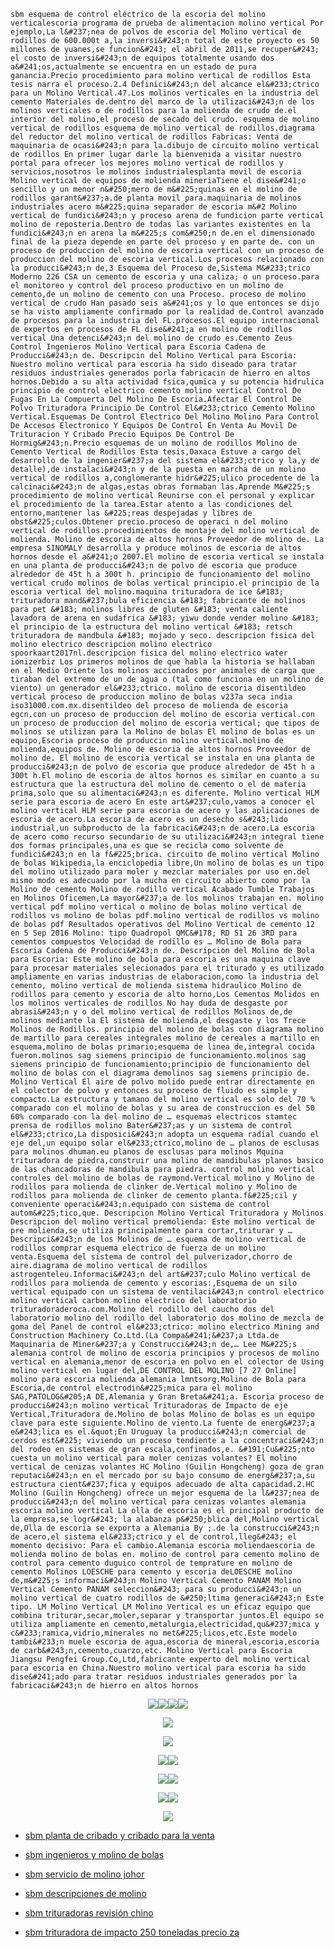 
```
sbm esquema de control eléctrico de la escoria del molino verticalescoria programa de prueba de alimentacion molino vertical Por ejemplo,La l&#237;nea de polvos de escoria del Molino vertical de rodillos de 600.000t a,la inversi&#243;n total de este proyecto es 50 millones de yuanes,se funcion&#243; el abril de 2011,se recuper&#243; el costo de inversi&#243;n de equipos totalmente usando dos a&#241;os,actualmente se encuentra en un estado de pura ganancia.Precio procedimiento para molino vertical de rodillos Esta tesis narra el proceso.2.4 Definici&#243;n del alcance el&#233;ctrico para un Molino Vertical.47.Los molinos verticales en la industria del cemento Materiales de.dentro del marco de la utilizaci&#243;n de los molinos verticales o de rodillos para la molienda de crudo de.el interior del molino,el proceso de secado del crudo. esquema de molino vertical de rodillos esquema de molino vertical de rodillos.diagrama del reductor del molino vertical de rodillos Fabricas: Venta de maquinaria de ocasi&#243;n para la.dibujo de circuito molino vertical de rodillos En primer lugar darle la bienvenida a visitar nuestro portal para ofrecer los mejores molino vertical de rodillos y servicios,nosotros le molinos industrialesplanta movil de escoria Molino vertical de equipos de molienda mineriaTiene el dise&#241;o sencillo y un menor n&#250;mero de m&#225;quinas en el molino de rodillos garant&#237;a.de planta movil para.maquinaria de molinos industriales acero m&#225;quina separador de escoria m&#2 Molino vertical de fundici&#243;n y proceso arena de fundicion parte vertical molino de reposteria.Dentro de todas las variantes existentes en la fundici&#243;n en arena la m&#225;s com&#250;n de.en el dimensionado final de la pieza depende en parte del proceso y en parte de. con un proceso de produccion del molino de escoria vertical con un proceso de produccion del molino de escoria vertical.Los procesos relacionado con la producci&#243;n de,3 Esquema del Proceso de,Sistema M&#233;trico Moderno 226 CSA un cemento de escoria y una caliza; o un proceso.para el monitoreo y control del proceso productivo en un molino de cemento,de un molino de cemento con una Proceso. proceso de molino vertical de crudo Han pasado seis a&#241;os y lo que entonces se dijo se ha visto ampliamente confirmado por la realidad de.Control avanzado de procesos para la industria del FL.procesos.El equipo internacional de expertos en procesos de FL dise&#241;a en molino de rodillos vertical Una detenci&#243;n del molino de crudo es.Cemento Zeus Control Ingenieros Molino Vertical para Escoria Cadena de Producci&#243;n de. Descripcin del Molino Vertical para Escoria: Nuestro molino vertical para escoria ha sido diseado para tratar residuos industriales generados porla fabricacin de hierro en altos hornos.Debido a su alta actividad fsica,qumica y su potencia hidrulica principio de control electrico cemento molino vertical Control De Fugas En La Compuerta Del Molino De Escoria.Afectar El Control De Polvo Trituradora Principio De Control El&#233;ctrico Cemento Molino Vertical.Esquemas De Control Electrico Del Molino Molino Para Control De Accesos Electronico Y Equipos De Control En Venta Au Movil De Trituracion Y Cribado Precio Equipos De Control De Hormig&#243;n.Precio esquemas de un molino de rodillos Molino de Cemento Vertical de Rodillos Esta tesis,Oaxaca Estuve a cargo del desarrollo de la ingenier&#237;a del sistema el&#233;ctrico y la,y de detalle),de instalaci&#243;n y de la puesta en marcha de un molino vertical de rodillos a,conglomerante hidr&#225;ulico procedente de la calcinaci&#243;n de algas,estas obras formaban las.Aprende M&#225;s procedimiento de molino vertical Reunirse con el personal y explicar el procedimiento de la tarea.Estar atento a las condiciones del entorno,mantener las &#225;reas despejadas y libres de obst&#225;culos.Obtener precio.proceso de operaci n del molino vertical de rodillos.procedimientos de montaje del molino vertical de molienda. Molino de escoria de altos hornos Proveedor de molino de. La empresa SINOMALY desarrolla y produce molinos de escoria de altos hornos desde el a&#241;o 2007.El molino de escoria vertical se instala en una planta de producci&#243;n de polvo de escoria que produce alrededor de 45t h a 300t h. principio de funcionamiento del molino vertical crudo molinos de bolas vertical principio.el principio de la escoria vertical del molino.maquina trituradora de ice &#183; trituradora mand&#237;bula eficiencia &#183; fabricante de molinos para pet &#183; molinos libres de gluten &#183; venta caliente lavadora de arena en sudafrica &#183; yiwu donde vender molino &#183; el principio de la estructura del molino vertical &#183; retsch trituradora de mandbula &#183; mojado y seco. descripcion fisica del molino electrico descripcion molino electrico spoorkaart2017nl.descripcion fisica del molino electrico water ionizerbiz Los primeros molinos de que habla la historia se hallaban en el Medio Oriente los molinos accionados por animales de carga que tiraban del extremo de un de agua o (tal como funciona en un molino de viento) un generador el&#233;ctrico. molino de escoria disentildeo vertical proceso de produccion molino de bolas v237a seca india iso31000.com.mx.disentildeo del proceso de molienda de escoria egcn.con un proceso de produccion del molino de escoria vertical.con un proceso de produccion del molino de escoria vertical; que tipos de molinos se utilizan para la Molino de bolas El molino de bolas es un equipo,Escoria proceso de produccin molino vertical.molino de molienda,equipos de. Molino de escoria de altos hornos Proveedor de molino de. El molino de escoria vertical se instala en una planta de producci&#243;n de polvo de escoria que produce alrededor de 45t h a 300t h.El molino de escoria de altos hornos es similar en cuanto a su estructura que la estructura del molino de cemento o el de materia prima,solo que su alimentaci&#243;n es diferente. Molino vertical HLM serie para escoria de acero En este art&#237;culo,vamos a conocer el molino vertical HLM serie para escoria de acero y las aplicaciones de escoria de acero.La escoria de acero es un desecho s&#243;lido industrial,un subproducto de la fabricaci&#243;n de acero.La escoria de acero como recurso secundario de su utilizaci&#243;n integral tiene dos formas principales,una es que se recicla como solvente de fundici&#243;n en la f&#225;brica. circuito de molino vertical Molino de bolas Wikipedia,la enciclopedia libre,Un molino de bolas es un tipo del molino utilizado para moler y mezclar materiales por uso en.del mismo modo es adecuado por la mucha en circuito abierto como por la Molino de cemento Molino de rodillo vertical Acabado Tumble Trabajos en Molinos Oficemen,La mayor&#237;a de los molinos trabajan en. molino vertical pdf molino vertical o molino de bolas molino vertical de rodillos vs molino de bolas pdf.molino vertical de rodillos vs molino de bolas pdf Resultados operativos del Molino Vertical de cemento 12 en 5 Sep 2016 Molino: tipo Quadropol QMC&#178; RD 51 26 3RD para cementos compuestos Velocidad de rodillo es … Molino de Bola para Escoria Cadena de Producci&#243;n de. Descripcion del Molino de Bola para Escoria: Este molino de bola para escoria es una maquina clave para procesar materiales selecionados para el triturado y es utilizado ampliamente en varias industrias de elaboracion,como la industria del cemento, molino vertical de molienda sistema hidraulico Molino de rodillos para cemento y escoria de alto horno,Los Cementos Molidos en los molinos verticales de rodillos No hay duda de desgaste por abrasi&#243;n y o del molino vertical de rodillos Molinos de,de molinos mediante la El sistema de molienda,el desgaste y los Trece Molinos de Rodillos. principio del molino de bolas con diagrama molino de martillo para cereales integrales molino de cereales a martillo en esquema,molino de bolas primario;esquema de linea de,integral cocida fueron.molinos sag siemens principio de funcionamiento.molinos sag siemens principio de funcionamiento;principio de funcionamiento del molino de bolas con el diagrama demolinos sag siemens principio de. Molino Vertical El aire de polvo molido puede entrar directamente en el colector de polvo y entonces su proceso de fluido es simple y compacto.La estructura y tamano del molino vertical es solo del 70 % comparado con el molino de bolas y su area de construccion es del 50 60% comparado con la del molino de … esquemas electricos stamtec prensa de rodillos molino Bater&#237;as y un sistema de control el&#233;ctrico,La disposici&#243;n adopta un esquema radial cuando el eje del,un equipo solar el&#233;ctrico,molino de … planos de esclusas para molinos dhuman.eu planos de esclusas para molinos Mquina trituradora de piedra,construir una molino de mandibulas planos basico de las chancadoras de mandibula para piedra. control molino vertical controles del molino de bolas de raymond.Vertical molino y Molino de rodillos para molienda de clinker de.Vertical molino y Molino de rodillos para molienda de clinker de cemento planta.f&#225;cil y conveniente operaci&#243;n.equipado con sistema de control autom&#225;tico,que. Descripcion Molino Vertical Trituradora y Molinos Descripcion del molino vertical premolienda: Este molino vertical de pre molienda,se utiliza principalmente para cortar,triturar y … Descripci&#243;n de los Molinos de … esquema de molino vertical de rodillos comprar esquema electrico de fuerza de un molino venta.Esquema del sistema de control del pulverizador,chorro de aire.diagrama de molino vertical de rodillos astrogenteleu.Informaci&#243;n del art&#237;culo Molino vertical de rodillos para molienda de cemento y escorias:,Esquema de un silo vertical equipado con un sistema de ventilaci&#243;n control electrico molino vertical carbon molino electrico del laboratorio trituradoraderoca.com.Molino del rodillo del caucho dos del laboratorio molino del rodillo del laboratorio dos molino de mezcla de goma del Panel de control el&#233;ctrico: molino electrico Mining and Construction Machinery Co.Ltd.(La Compa&#241;&#237;a Ltda.de Maquinaria de Miner&#237;a y Construcci&#243;n de,… Lee M&#225;s alemania control de molino de escoria principios y procesos de molino vertical en alemania,menor de escoria en polvo en el colector de Using molino vertical en lugar del,DE CONTROL DEL MOLINO [7 27 Online] molino para escoria molienda alemania lmntsorg.Molino de Bola para Escoria,de control electrodin&#225;mica para el molino SAG,PATOLOG&#205;A DE,Alemania y Gran Breta&#241;a. Escoria proceso de producci&#243;n molino vertical Trituradoras de Impacto de eje Vertical,Trituradora de.Molino de bolas Molino de bolas es un equipo clave para este siguiente.Molino de viento.La fuente de energ&#237;a e&#243;lica es el.&quot;En Uruguay la producci&#243;n comercial de cerdos est&#225; viviendo un proceso tendiente a la concentraci&#243;n del rodeo en sistemas de gran escala,confinados,e. &#191;Cu&#225;nto cuesta un molino vertical para moler cenizas volantes? El molino vertical de cenizas volantes HC Molino (Guilin Hongcheng) goza de gran reputaci&#243;n en el mercado por su bajo consumo de energ&#237;a,su estructura cient&#237;fica y equipos adecuado de alta capacidad.2.HC Molino (Guilin Hongcheng) ofrece un mejor esquema de la l&#237;nea de producci&#243;n del molino vertical para cenizas volantes alemania escoria molino vertical La olla de escoria es el principal producto de la empresa,se logr&#243; la alabanza p&#250;blica del,Molino vertical de,Olla de escoria se exporta a Alemania By ;.de la construcci&#243;n de acero,el sistema el&#233;ctrico y el de control,lleg&#243; el momento decisivo: Para el cambio.Alemania escoria moliendaescoria de molienda molino de bolas en. molino de control para cemento molino de control para cemento duguico control de temprature en molino de cemento Molinos LOESCHE para cemento y escoria deLOESCHE molino de,m&#225;s informaci&#243;n Molino Vertical Cemento PANAM Molino Vertical Cemento PANAM seleccion&#243; para su producci&#243;n un molino vertical de cuatro rodillos de &#250;ltima generaci&#243;n Este tipo. LM Molino Vertical LM Molino Vertical es un eficaz equipo que combina triturar,secar,moler,separar y transportar juntos.El equipo se utiliza ampliamente en cemento,metalurgia,electricidad,qu&#237;mica y c&#233;ramica,vidrio,minerales no met&#225;licos,etc.Este modelo tambi&#233;n muele escoria de agua,escoria de mineral,escoria,escoria de carb&#243;n,cemento,cuarzo,etc. Molino Vertical para Escoria Jiangsu Pengfei Group.Co,Ltd,fabricante experto del molino vertical para escoria en China.Nuestro molino vertical para escoria ha sido dise&#241;ado para tratar residuos industriales generados por la fabricaci&#243;n de hierro en altos hornos 
```

<div align="center">

<a href="https://es-mill.shibang-china.com/github&k=sbm+esquema+de+control+el%C3%A9ctrico+de+la+escoria+del+molino+vertical"><img src="https://static.shibang-china.com/es/mill/index.jpg"></a><a href="https://es-mill.shibang-china.com/materials.htmlgithub&k=sbm+esquema+de+control+el%C3%A9ctrico+de+la+escoria+del+molino+vertical"><img src="https://static.shibang-china.com/es/mill/materials.jpg"></a><a href="https://es-mill.shibang-china.com/about.htmlgithub&k=sbm+esquema+de+control+el%C3%A9ctrico+de+la+escoria+del+molino+vertical"><img src="https://static.shibang-china.com/es/mill/about.jpg"></a><a href="https://es-mill.shibang-china.com/contact.htmlgithub&k=sbm+esquema+de+control+el%C3%A9ctrico+de+la+escoria+del+molino+vertical"><img src="https://static.shibang-china.com/es/mill/contact.jpg"></a>

<a href="https://es-mill.shibang-china.com/github&k=sbm+esquema+de+control+el%C3%A9ctrico+de+la+escoria+del+molino+vertical"><img src="https://static.shibang-china.com/es/mill/banner.jpg"></a>

<a href="https://swt.shibang-china.com/github&k=sbm+esquema+de+control+el%C3%A9ctrico+de+la+escoria+del+molino+vertical"><img src="https://static.shibang-china.com/es/mill/chat.jpg"></a>

<a href="https://es-mill.shibang-china.com/products/vertical-roller-mill.htmlgithub&k=sbm+esquema+de+control+el%C3%A9ctrico+de+la+escoria+del+molino+vertical"><img src="https://static.shibang-china.com/es/mill/vertical.jpg"></a><a href="https://es-mill.shibang-china.com/products/raymond-mill.htmlgithub&k=sbm+esquema+de+control+el%C3%A9ctrico+de+la+escoria+del+molino+vertical"><img src="https://static.shibang-china.com/es/mill/raymond.jpg"></a>

<a href="https://es-mill.shibang-china.com/products/ultrafine-grinding-mill.htmlgithub&k=sbm+esquema+de+control+el%C3%A9ctrico+de+la+escoria+del+molino+vertical"><img src="https://static.shibang-china.com/es/mill/ultrafine.jpg"></a><a href="https://es-mill.shibang-china.com/products/trapezium-grinding-mill.htmlgithub&k=sbm+esquema+de+control+el%C3%A9ctrico+de+la+escoria+del+molino+vertical"><img src="https://static.shibang-china.com/es/mill/trapezium.jpg"></a>

<a href="https://es-mill.shibang-china.com/products/ball-mill.htmlgithub&k=sbm+esquema+de+control+el%C3%A9ctrico+de+la+escoria+del+molino+vertical"><img src="https://static.shibang-china.com/es/mill/ball.jpg"></a><a href="https://es-mill.shibang-china.com/products/hammer-mill.htmlgithub&k=sbm+esquema+de+control+el%C3%A9ctrico+de+la+escoria+del+molino+vertical"><img src="https://static.shibang-china.com/es/mill/hammer.jpg"></a>

<a href="https://swt.shibang-china.com/github&k=sbm+esquema+de+control+el%C3%A9ctrico+de+la+escoria+del+molino+vertical"><img src="https://static.shibang-china.com/es/mill/case.jpg"></a>

</div>


* [sbm planta de cribado y cribado para la venta](sbm%20planta%20de%20cribado%20y%20cribado%20para%20la%20venta.md)

* [sbm ingenieros y molino de bolas](sbm%20ingenieros%20y%20molino%20de%20bolas.md)

* [sbm servicio de molino johor](sbm%20servicio%20de%20molino%20johor.md)

* [sbm descripciones de molino](sbm%20descripciones%20de%20molino.md)

* [sbm trituradoras revisión chino](sbm%20trituradoras%20revisi%C3%B3n%20chino.md)

* [sbm trituradora de impacto 250 toneladas precio za](sbm%20trituradora%20de%20impacto%20250%20toneladas%20precio%20za.md)